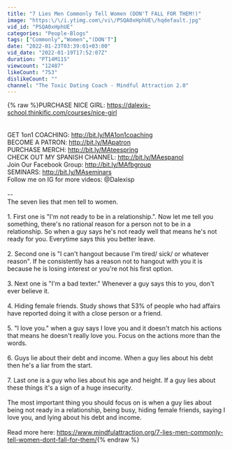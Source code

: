 ```yaml
---
title: "7 Lies Men Commonly Tell Women (DON'T FALL FOR THEM!)"
image: "https:\/\/i.ytimg.com\/vi\/PSQA0xHphUE\/hqdefault.jpg"
vid_id: "PSQA0xHphUE"
categories: "People-Blogs"
tags: ["Commonly","Women","(DON'T"]
date: "2022-01-23T03:39:01+03:00"
vid_date: "2022-01-19T17:52:07Z"
duration: "PT14M11S"
viewcount: "12487"
likeCount: "753"
dislikeCount: ""
channel: "The Toxic Dating Coach - Mindful Attraction 2.0"
---
```

{% raw %}PURCHASE NICE GIRL: <a rel="nofollow" target="blank" href="https://dalexis-school.thinkific.com/courses/nice-girl">https://dalexis-school.thinkific.com/courses/nice-girl</a><br /><br /><br />GET 1on1 COACHING: <a rel="nofollow" target="blank" href="http://bit.ly/MA1on1coaching">http://bit.ly/MA1on1coaching</a><br />BECOME A PATRON: <a rel="nofollow" target="blank" href="http://bit.ly/MApatron">http://bit.ly/MApatron</a><br />PURCHASE MERCH: <a rel="nofollow" target="blank" href="http://bit.ly/MAteespring">http://bit.ly/MAteespring</a><br />CHECK OUT MY SPANISH CHANNEL: <a rel="nofollow" target="blank" href="http://bit.ly/MAespanol">http://bit.ly/MAespanol</a><br />Join Our Facebook Group:  <a rel="nofollow" target="blank" href="http://bit.ly/MAfbgroup">http://bit.ly/MAfbgroup</a><br />SEMINARS: <a rel="nofollow" target="blank" href="http://bit.ly/MAseminars">http://bit.ly/MAseminars</a><br />Follow me on IG for more videos: @Dalexisp<br /><br />--<br />The seven lies that men tell to women.<br /><br />1. First one is &quot;I'm not ready to be in a relationship.&quot;. Now let me tell you something, there's no rational reason for a person not to be in a relationship. So when a guy says he's not ready well that means he's not ready for you. Everytime says this you better leave.<br /><br />2. Second one is &quot;I can't hangout because I'm tired/ sick/ or whatever reason&quot;. If he consistently has a reason not to hangout with you it is because he is losing interest or you're not his first option. <br /><br />3. Next one is &quot;I'm a bad texter.&quot; Whenever a guy says this to you, don't ever believe it.<br /><br />4. Hiding female friends. Study shows that 53% of people who had affairs have reported doing it with a close person or a friend.<br /><br />5. &quot;I love you.&quot; when a guy says I love you and it doesn't match his actions that means he doesn't really love you. Focus on the actions more than the words.<br /><br />6. Guys lie about their debt and income. When a guy lies about his debt then he's a liar from the start. <br /><br />7. Last one is a guy who lies about his age and height. If a guy lies about these things it's a sign of a huge insecurity. <br /><br />The most important thing you should focus on is when a guy lies about being not ready in a relationship, being busy, hiding female friends, saying I love you, and lying about his debt and income.<br /> <br />Read more here: <a rel="nofollow" target="blank" href="https://www.mindfulattraction.org/7-lies-men-commonly-tell-women-dont-fall-for-them/">https://www.mindfulattraction.org/7-lies-men-commonly-tell-women-dont-fall-for-them/</a>{% endraw %}
